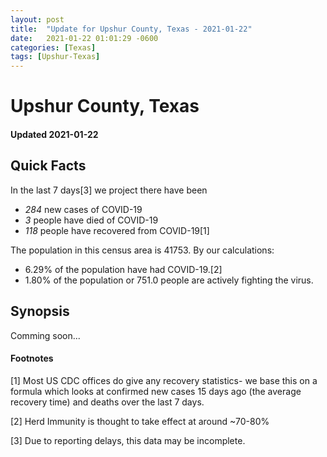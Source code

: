 ```yaml
---
layout: post
title:  "Update for Upshur County, Texas - 2021-01-22"
date:   2021-01-22 01:01:29 -0600
categories: [Texas]
tags: [Upshur-Texas]
---
```


# Upshur County, Texas
#### Updated 2021-01-22

## Quick Facts

In the last 7 days[3] we project there have been
- *284* new cases of COVID-19
- *3* people have died of COVID-19
- *118* people have recovered from COVID-19[1]

The population in this census area is 41753. By our calculations:
- 6.29% of the population have had COVID-19.[2]
- 1.80% of the population or 751.0 people are actively fighting the virus.

## Synopsis

Comming soon...


#### Footnotes

[1] Most US CDC offices do give any recovery statistics- we base this on a formula which looks at confirmed new cases
15 days ago (the average recovery time) and deaths over the last 7 days.

[2] Herd Immunity is thought to take effect at around ~70-80%

[3] Due to reporting delays, this data may be incomplete.
 
    